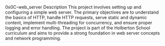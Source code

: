 0x0C-web_server
Description
This project involves setting up and configuring a simple web server. The primary objectives are to understand the basics of HTTP, handle HTTP requests, serve static and dynamic content, implement multi-threading for concurrency, and ensure proper logging and error handling. The project is part of the Holberton School curriculum and aims to provide a strong foundation in web server concepts and network programming.